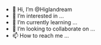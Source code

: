 - 👋 Hi, I’m @Higlandream
- 👀 I’m interested in ...
- 🌱 I’m currently learning ...
- 💞️ I’m looking to collaborate on ...
- 📫 How to reach me ...

<!---
Higlandream/Higlandream is a ✨ special ✨ repository because its `README.md` (this file) appears on your GitHub profile.
You can click the Preview link to take a look at your changes.
--->

